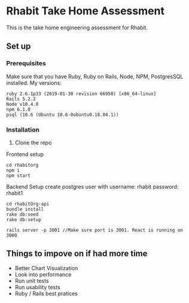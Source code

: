 # Rhabit Take Home Assessment
This is the take home engineering assessment for Rhabit. 

## Set up
### Prerequisites
Make sure that you have Ruby, Ruby on Rails, Node, NPM, PostgresSQL installed.
My versions:
```
ruby 2.6.1p33 (2019-01-30 revision 66950) [x86_64-linux]
Rails 5.2.2
Node v10.4.0
npm 6.1.0
psql (10.6 (Ubuntu 10.6-0ubuntu0.18.04.1))
```

### Installation
1. Clone the repo

Frontend setup
```
cd rhabitorg
npm i
npm start
```

Backend Setup
create postgres user with username: rhabit password: rhabit1
```
cd rhabitOrg-api
bundle install
rake db:seed
rake db:setup

rails server -p 3001 //Make sure port is 3001. React is running on 3000
```

## Things to impove on if had more time
* Better Chart Visualization
* Look into performance
* Run unit tests
* Run usability tests
* Ruby / Rails best pratices

